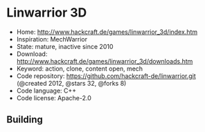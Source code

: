 # Linwarrior 3D

- Home: http://www.hackcraft.de/games/linwarrior_3d/index.htm
- Inspiration: MechWarrior
- State: mature, inactive since 2010
- Download: http://www.hackcraft.de/games/linwarrior_3d/downloads.htm
- Keyword: action, clone, content open, mech
- Code repository: https://github.com/hackcraft-de/linwarrior.git (@created 2012, @stars 32, @forks 8)
- Code language: C++
- Code license: Apache-2.0

## Building
